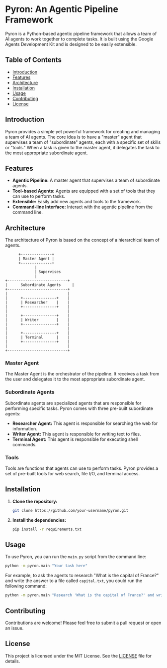 # Pyron: An Agentic Pipeline Framework

Pyron is a Python-based agentic pipeline framework that allows a team of AI agents to work together to complete tasks. It is built using the Google Agents Development Kit and is designed to be easily extensible.

## Table of Contents

- [Introduction](#introduction)
- [Features](#features)
- [Architecture](#architecture)
- [Installation](#installation)
- [Usage](#usage)
- [Contributing](#contributing)
- [License](#license)

## Introduction

Pyron provides a simple yet powerful framework for creating and managing a team of AI agents. The core idea is to have a "master" agent that supervises a team of "subordinate" agents, each with a specific set of skills or "tools." When a task is given to the master agent, it delegates the task to the most appropriate subordinate agent.

## Features

- **Agentic Pipeline:** A master agent that supervises a team of subordinate agents.
- **Tool-based Agents:** Agents are equipped with a set of tools that they can use to perform tasks.
- **Extensible:** Easily add new agents and tools to the framework.
- **Command-line Interface:** Interact with the agentic pipeline from the command line.

## Architecture

The architecture of Pyron is based on the concept of a hierarchical team of agents.

```
      +--------------+
      | Master Agent |
      +--------------+
             |
             | Supervises
             |
+---------------------------+
|      Subordinate Agents     |
+---------------------------+
|                           |
|      +---------------+    |
|      | Researcher    |    |
|      +---------------+    |
|                           |
|      +---------------+    |
|      | Writer        |    |
|      +---------------+    |
|                           |
|      +---------------+    |
|      | Terminal      |    |
|      +---------------+    |
|                           |
+---------------------------+
```

### Master Agent

The Master Agent is the orchestrator of the pipeline. It receives a task from the user and delegates it to the most appropriate subordinate agent.

### Subordinate Agents

Subordinate agents are specialized agents that are responsible for performing specific tasks. Pyron comes with three pre-built subordinate agents:

- **Researcher Agent:** This agent is responsible for searching the web for information.
- **Writer Agent:** This agent is responsible for writing text to files.
- **Terminal Agent:** This agent is responsible for executing shell commands.

### Tools

Tools are functions that agents can use to perform tasks. Pyron provides a set of pre-built tools for web search, file I/O, and terminal access.

## Installation

1. **Clone the repository:**

   ```bash
   git clone https://github.com/your-username/pyron.git
   ```

2. **Install the dependencies:**

   ```bash
   pip install -r requirements.txt
   ```

## Usage

To use Pyron, you can run the `main.py` script from the command line:

```bash
python -m pyron.main "Your task here"
```

For example, to ask the agents to research "What is the capital of France?" and write the answer to a file called `capital.txt`, you could run the following command:

```bash
python -m pyron.main "Research 'What is the capital of France?' and write the answer to a file called capital.txt"
```

## Contributing

Contributions are welcome! Please feel free to submit a pull request or open an issue.

## License

This project is licensed under the MIT License. See the [LICENSE](LICENSE) file for details.

